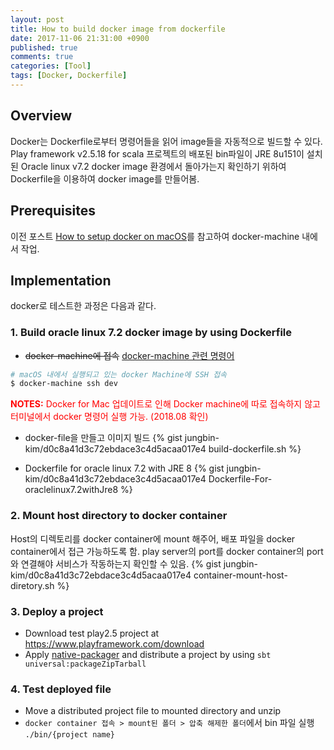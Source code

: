 ```yaml
---
layout: post
title: How to build docker image from dockerfile
date: 2017-11-06 21:31:00 +0900 
published: true
comments: true
categories: [Tool]
tags: [Docker, Dockerfile]
---
```


## Overview
Docker는 Dockerfile로부터 명령어들을 읽어 image들을 자동적으로 빌드할 수 있다.
Play framework v2.5.18 for scala 프로젝트의 배포된 bin파일이 
JRE 8u151이 설치된 Oracle linux v7.2 docker image 환경에서 돌아가는지 확인하기 위하여
Dockerfile을 이용하여 docker image를 만들어봄.

## Prerequisites
이전 포스트 [How to setup docker on macOS]({{site.baseUrl}}/notes/2017-06-03-docker-setup-macos/)를
참고하여 docker-machine 내에서 작업.

## Implementation 
docker로 테스트한 과정은 다음과 같다.

### 1. Build oracle linux 7.2 docker image by using Dockerfile
- ~~docker-machine에 접속~~ [docker-machine 관련 명령어](https://gist.github.com/jungbin-kim/d0c8a41d3c72ebdace3c4d5acaa017e4#file-docker-machine-sh)
```sh
# macOS 내에서 실행되고 있는 docker Machine에 SSH 접속
$ docker-machine ssh dev
```
<span style="color:red">**NOTES:** Docker for Mac 업데이트로 인해 Docker machine에 따로 접속하지 않고 터미널에서 docker 명령어 실행 가능. (2018.08 확인)</span>

- docker-file을 만들고 이미지 빌드
{% gist jungbin-kim/d0c8a41d3c72ebdace3c4d5acaa017e4 build-dockerfile.sh %}

- Dockerfile for oracle linux 7.2 with JRE 8
{% gist jungbin-kim/d0c8a41d3c72ebdace3c4d5acaa017e4 Dockerfile-For-oraclelinux7.2withJre8 %}

### 2. Mount host directory to docker container
Host의 디렉토리를 docker container에 mount 해주어, 배포 파일을 docker container에서 접근 가능하도록 함.
play server의 port를 docker container의 port와 연결해야 서비스가 작동하는지 확인할 수 있음.
{% gist jungbin-kim/d0c8a41d3c72ebdace3c4d5acaa017e4 container-mount-host-diretory.sh %}


### 3. Deploy a project
- Download test play2.5 project at https://www.playframework.com/download
- Apply [native-packager](http://www.scala-sbt.org/sbt-native-packager/index.html) 
and distribute a project by using `sbt universal:packageZipTarball`

### 4. Test deployed file 
- Move a distributed project file to mounted directory and unzip
- `docker container 접속 > mount된 폴더 > 압축 해제한 폴더`에서 bin 파일 실행 `./bin/{project name}`

